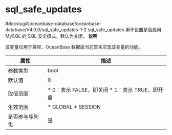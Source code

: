sql_safe_updates 
=====================================
#docslug#/oceanbase-database/oceanbase-database/V4.0.0/sql_safe_updates-1-2
sql_safe_updates 用于设置是否启用 MySQL 的 SQL 安全模式，默认为关闭。
**说明**



该变量仅用于兼容，OceanBase 数据库当前暂未实现该变量的功能。


| **属性**  |                                                          **描述**                                                          |
|---------|--------------------------------------------------------------------------------------------------------------------------|
| 参数类型    | bool                                                                                                                     |
| 默认值     | 0                                                                                                                        |
| 取值范围    | * 0：表示 FALSE，即关闭   * 1：表示 TRUE，即开启    |
| 生效范围    | * GLOBAL   * SESSION                  |
| 是否参与序列化 | 是                                                                                                                        |



